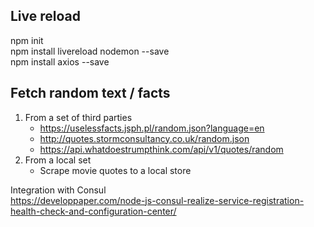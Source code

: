 ## Live reload
npm init  
npm install livereload nodemon --save  
npm install axios --save  

## Fetch random text / facts
1. From a set of third parties
    * https://uselessfacts.jsph.pl/random.json?language=en
    * http://quotes.stormconsultancy.co.uk/random.json
    * https://api.whatdoestrumpthink.com/api/v1/quotes/random
2. From a local set
    * Scrape movie quotes to a local store


Integration with Consul  
https://developpaper.com/node-js-consul-realize-service-registration-health-check-and-configuration-center/
